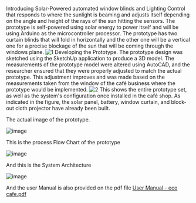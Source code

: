 Introducing Solar-Powered automated window blinds and Lighting Control that 
responds to where the sunlight is beaming and adjusts itself depending on the angle 
and height of the rays of the sun hitting the sensors. The prototype is self-powered using 
solar energy to power itself and will be using Arduino as the microcontroller processor. 
The prototype has two curtain blinds that will fold in horizontally and the other one will 
be a vertical one for a precise blockage of the sun that will be coming through the 
windows plane.
![1](https://github.com/user-attachments/assets/3ee1b66e-ec8c-46cb-8629-351024dd2a54)
Developing the Prototype. The prototype design was sketched using the SketchUp 
application to produce a 3D model. The measurements of the prototype model were 
altered using AutoCAD, and the researcher ensured that they were properly adjusted to 
match the actual prototype. This adjustment improves and was made based on the 
measurements taken from the window of the café business where the prototype would 
be implemented. 
![2](https://github.com/user-attachments/assets/0b5aa0d6-cb21-4a82-ab07-5e4459a35b4d)
This shows the entire prototype set, as well as the system's configuration once 
installed in the café shop. As indicated in the figure, the solar panel, battery, window 
curtain, and block-out cloth projector have already been built. 

 The actual image of the prototype. 
 
![image](https://github.com/user-attachments/assets/b2da37be-cd3d-4354-80d9-31c844522bf1)

This is the process Flow Chart of the prototype

![image](https://github.com/user-attachments/assets/35e603a8-b814-40e0-9ece-04cae43d0fa7)


And this is the System Architecture 

![image](https://github.com/user-attachments/assets/5b149a07-12dd-402a-bf0c-6f3c126bfbc2)

And the user Manual is also provided on the pdf file
[User Manual - eco cafe.pdf](https://github.com/user-attachments/files/18213048/User.Manual.-.eco.cafe.pdf)

